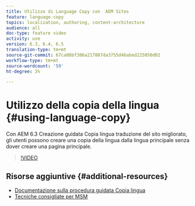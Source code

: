 ```yaml
---
title: Utilizzo di Language Copy con  AEM Sites
feature: language-copy
topics: localization, authoring, content-architecture
audience: all
doc-type: feature video
activity: use
version: 6.3, 6.4, 6.5
translation-type: tm+mt
source-git-commit: 67ca08bf386a217807da3755d46abed225050d02
workflow-type: tm+mt
source-wordcount: '59'
ht-degree: 3%

---
```



# Utilizzo della copia della lingua {#using-language-copy}

Con AEM 6.3 Creazione guidata Copia lingua traduzione del sito migliorato, gli utenti possono creare una copia della lingua dalla lingua principale senza dover creare una pagina principale.

>[!VIDEO](https://video.tv.adobe.com/v/17116/?quality=9&learn=on)

## Risorse aggiuntive {#additional-resources}

* [Documentazione sulla procedura guidata Copia lingua](https://helpx.adobe.com/experience-manager/6-5/sites/administering/using/tc-wizard.html)
* [Tecniche consigliate per MSM](https://helpx.adobe.com/experience-manager/6-5/sites/administering/using/msm-best-practices.html)

